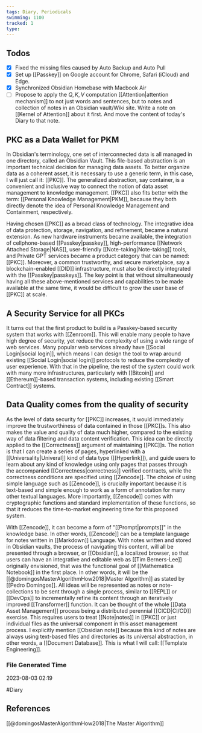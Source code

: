 ```yaml
---
tags: Diary, Periodicals
swimming: 1100
tracked: 1
type: 
---
```


## Todos
- [x] Fixed the missing files caused by Auto Backup and Auto Pull
- [x] Set up [[Passkey]] on Google account for Chrome, Safari (iCloud) and Edge.
- [x] Synchronized Obsidian Homebase with Macbook Air 
- [ ] Propose to apply the $Q,K,V$ computation [[Attention|attention mechanism]] to not just words and sentences, but to notes and collection of notes in an Obsidian vault/Wiki site. Write a note on [[Kernel of Attention]] about it first. And move the content of today's Diary to that note.

## PKC as a Data Wallet for PKM
In Obsidian's terminology, one set of interconnected data is all managed in one directory, called an Obsidian Vault. This file-based abstraction is an important technical decision for managing data assets. To better organize data as a coherent asset, it is necessary to use a generic term, in this case, I will just call it: [[PKC]]. The generalized abstraction, say container, is a convenient and inclusive way to connect the notion of data asset management to knowledge management. [[PKC]] also fits better with the term: [[Personal Knowledge Management|PKM]], because they both directly denote the idea of Personal Knowledge Management and Containment, respectively. 

Having chosen [[PKC]] as a broad class of technology. The integrative idea of data protection, storage, navigation, and refinement, became a natural extension. As new hardware instruments became available, the integration of cellphone-based [[Passkey|passkey]], high-performance [[Network Attached Storage|NAS]], user-friendly [[Note-taking|Note-taking]] tools, and Private GPT services became a product category that can be named: [[PKC]]. Moreover, a common trustworthy, and secure marketplace, say a blockchain-enabled [[DID]] infrastructure, must also be directly integrated with the [[Passkey|passkeys]]. The key point is that without simultaneously having all these above-mentioned services and capabilities to be made available at the same time, it would be difficult to grow the user base of [[PKC]] at scale.

## A Security Service for all PKCs
It turns out that the first product to build is a Passkey-based security system that works with [[Zenroom]]. This will enable many people to have high degree of security, yet reduce the complexity of using a wide range of web services. Many popular web services already have [[Social Login|social login]], which means I can design the tool to wrap around existing [[Social Login|social login]] protocols to reduce the complexity of user experience. With that in the pipeline, the rest of the system could work with many more infrastructures, particularly with [[Bitcoin]] and [[Ethereum]]-based transaction systems, including existing [[Smart Contract]] systems.

## Data Quality comes from the quality of security
As the level of data security for [[PKC]] increases, it would immediately improve the trustworthiness of data contained in those [[PKC]]s. This also makes the value and quality of data much higher, compared to the existing way of data filtering and data content verification. This idea can be directly applied to the [[Correctness]] argument of maintaining [[PKC]]s. The notion is that I can create a series of pages, hyperlinked with a [[Universality|Univeral]] kind of data type ([[Hyperlink]]), and guide users  to learn about any kind of knowledge using only pages that passes through the accompanied [[Correctness|correctness]] verified contracts, while the correctness conditions are specified using [[Zencode]]. The choice of using simple language such as [[Zencode]], is crucially important because it is text-based and simple enough to work as a form of annotation for many other textual languages. More importantly, [[Zencode]] comes with cryptographic functions and standard implementation of these functions, so that it reduces the time-to-market engineering time for this proposed system.

With [[Zencode]], it can become a form of "[[Prompt|prompts]]" in the knowledge base. In other words, [[Zencode]] can be a template language for notes written in [[Markdown]] Language. With notes written and stored in Obsidian vaults, the process of navigating this content, will all be presented through a browser, or [[Obsidian]], a localized browser, so that users can have an integrative and editable web as [[Tim Berners-Lee]] originally envisioned, that was the functional goal of [[Mathematica Notebook]] in the first place. In other words, it will be the [[@domingosMasterAlgorithmHow2018|Master Algorithm]]
as stated by [[Pedro Domingos]]. All ideas will be represented as notes or note-collections to be sent through a single process, similar to [[REPL]] or [[DevOps]] to incrementally refine its content through an iteratively improved [[Transformer]] function. It can be thought of the whole [[Data Asset Management]] process being a distributed perennial [[CICD|CI/CD]] exercise. This requires users to treat [[Note|notes]] in [[PKC]] or just individual files as the universal component in this asset management process. I explicitly mention [[Obsidian note]] because this kind of notes are always using text-based files and directories as its universal abstraction, in other words, a [[Document Database]]. This is what I will call: [[Template Engineering]].


### File Generated Time
2023-08-03 02:19

#Diary 

## References

[[@domingosMasterAlgorithmHow2018|The Master Algorithm]]